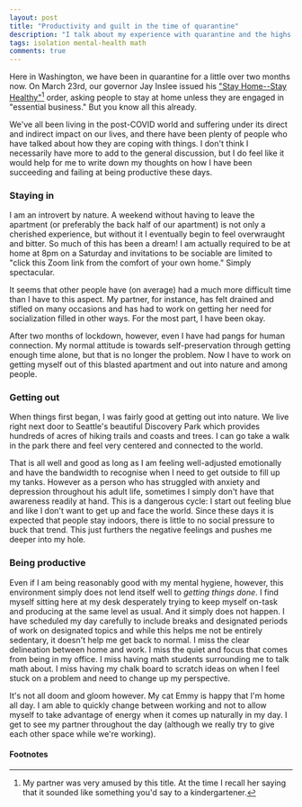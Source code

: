 ```yaml
---
layout: post
title: "Productivity and guilt in the time of quarantine"
description: "I talk about my experience with quarantine and the highs and lows of living in a socially-distanced world."
tags: isolation mental-health math
comments: true
---
```

Here in Washington, we have been in quarantine for a little over two months now. On March 23rd, our governor Jay Inslee issued his ["Stay Home--Stay Healthy"](https://www.governor.wa.gov/sites/default/files/proclamations/20-25%20Coronovirus%20Stay%20Safe-Stay%20Healthy%20(tmp)%20(002).pdf)[^1] order, asking people to stay at home unless they are engaged in "essential business." But you know all this already.

We've all been living in the post-COVID world and suffering under its direct and indirect impact on our lives, and there have been plenty of people who have talked about
how they are coping with things. I don't think I necessarily have more to add to the general discussion, but I do feel like it would help for me to write down my thoughts 
on how I have been succeeding and failing at being productive these days.

### Staying in
I am an introvert by nature. A weekend without having to leave the apartment (or preferably the back half of our apartment) is not only a cherished experience, but
without it I eventually begin to feel overwraught and bitter. So much of this has been a dream! I am actually required to be at home at 8pm on a Saturday and invitations 
to be sociable are limited to "click this Zoom link from the comfort of your own home." Simply spectacular.

It seems that other people have (on average) had a much more difficult time than I have to this aspect. My partner, for instance, has felt drained and stifled on many
occasions and has had to work on getting her need for socialization filled in other ways. For the most part, I have been okay.

After two months of lockdown, however, even I have had pangs for human connection. My normal attitude is towards self-preservation through getting enough time alone,
but that is no longer the problem. Now I have to work on getting myself out of this blasted apartment and out into nature and among people. 

### Getting out
When things first began, I was fairly good at getting out into nature. We live right next door to Seattle's beautiful Discovery Park which provides 
hundreds of acres of hiking trails and coasts and trees. I can go take a walk in the park there and feel very centered and connected to the world.

That is all well and good as long as I am feeling well-adjusted emotionally and have the bandwidth to recognise when I need to get outside to fill 
up my tanks. However as a person who has struggled with anxiety and depression throughout his adult life, sometimes I simply don't have that awareness 
readily at hand. This is a dangerous cycle: I start out feeling blue and like I don't want to get up and face the world. Since these days it is expected 
that people stay indoors, there is little to no social pressure to buck that trend. This just furthers the negative feelings and pushes me deeper 
into my hole.

### Being productive
Even if I am being reasonably good with my mental hygiene, however, this environment simply does not lend itself well to *getting things done*. I find myself 
sitting here at my desk desperately trying to keep myself on-task and producing at the same level as usual. And it simply does not happen. I have scheduled my 
day carefully to include breaks and designated periods of work on designated topics and while this helps me not be entirely sedentary, it doesn't help 
me get back to normal. I miss the clear delineation between home and work. I miss the quiet and focus that comes from being in my office. I miss having math students 
surrounding me to talk math about. I miss having my chalk board to scratch ideas on when I feel stuck on a problem and need to change up my perspective.

It's not all doom and gloom however. My cat Emmy is happy that I'm home all day. I am able to quickly change between working and not to allow myself to take advantage 
of energy when it comes up naturally in my day. I get to see my partner throughout the day (although we really try to give each other space while we're working).

#### Footnotes
[^1]: My partner was very amused by this title. At the time I recall her saying that it sounded like something you'd say to a kindergartener.